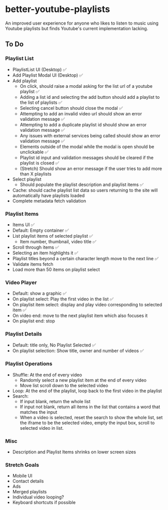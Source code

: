 # better-youtube-playlists

An improved user experience for anyone who likes to listen to music using Youtube playlists but finds Youtube's current implementation lacking.

## To Do

### Playlist List

- PlaylistList UI (Desktop) :white_check_mark:
- Add Playlist Modal UI (Desktop) :white_check_mark:
- Add playlist
  - On click, should raise a modal asking for the list url of a youtube playlist :white_check_mark:
  - Adding a list id and selecting the add button should add a playlist to the list of playlists :white_check_mark:
  - Selecting cancel button should close the modal :white_check_mark:
  - Attempting to add an invalid video url should show an error validation message :white_check_mark:
  - Attempting to add a duplicate playlist id should show an error validation message :white_check_mark:
  - Any issues with external services being called should show an error validation message :white_check_mark:
  - Elements outside of the modal while the modal is open should be unclickable :white_check_mark:
  - Playlist id input and validation messages should be cleared if the playlist is closed :white_check_mark:
  - (Stretch) Should show an error message if the user tries to add more than X playlists
- Select playlist
  - Should populate the playlist description and playlist items :white_check_mark:
- Cache: should cache playlist list data so users returning to the site will automatically have playlists loaded
- Complete metadata fetch validation

### Playlist Items

- Items UI :white_check_mark:
- Default: Empty container :white_check_mark:
- List playlist items of selected playlist :white_check_mark:
  - Item number, thumbnail, video title :white_check_mark:
- Scroll through items :white_check_mark:
- Selecting an item highlights it :white_check_mark:
- Playlist titles beyond a certain character length move to the next line :white_check_mark:
- Validate items fetch
- Load more than 50 items on playlist select

### Video Player

- Default: show a graphic :white_check_mark:
- On playlist select: Play the first video in the list :white_check_mark:
- On playlist item select: display and play video corresponding to selected item :white_check_mark:
- On video end: move to the next playlist item which also focuses it
- On playlist end: stop

### Playlist Details

- Default: title only, No Playlist Selected :white_check_mark:
- On playlist selection: Show title, owner and number of videos :white_check_mark:

### Playlist Operations

- Shuffle: At the end of every video
  - Randomly select a new playlist item at the end of every video
  - Move list scroll down to the selected video
- Loop: At the end of the playlist, loop back to the first video in the playlist
- Search:
  - If input blank, return the whole list
  - If input not blank, return all items in the list that contains a word that matches the input
  - When a video is selected, reset the search to show the whole list, set the iframe to be the selected video, empty the input box, scroll to selected video in list.

### Misc

- Description and Playlist Items shrinks on lower screen sizes

### Stretch Goals

- Mobile UI
- Contact details
- Ads
- Merged playlists
- Individual video looping?
- Keyboard shortcuts if possible
